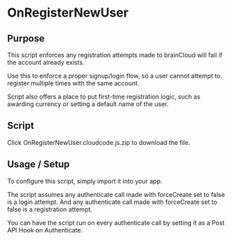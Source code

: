 # OnRegisterNewUser
## Purpose
This script enforces any registration attempts made to brainCloud will fail if the account already exists.

Use this to enforce a proper signup/login flow, so a user cannot attempt to register multiple times with the same account.

Script also offers a place to put first-time registration logic, such as awarding currency or setting a default name of the user.

## Script
Click OnRegisterNewUser.cloudcode.js.zip to download the file.

## Usage / Setup
To configure this script, simply import it into your app.

The script assumes any authenticate call made with forceCreate set to false is a login attempt. And any authenticate call made with forceCreate set to false is a registration attempt.

You can have the script run on every authenticate call by setting it as a Post API Hook on Authenticate.